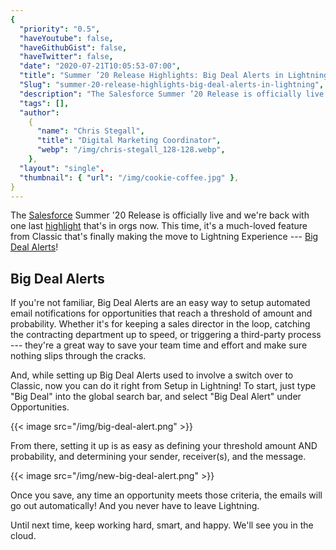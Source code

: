 ```yaml
---
{
  "priority": "0.5",
  "haveYoutube": false,
  "haveGithubGist": false,
  "haveTwitter": false,
  "date": "2020-07-21T10:05:53-07:00",
  "title": "Summer ’20 Release Highlights: Big Deal Alerts in Lightning!",
  "Slug": "summer-20-release-highlights-big-deal-alerts-in-lightning",
  "description": "The Salesforce Summer ’20 Release is officially live and we’re back with one last highlight that’s in orgs now. This time, it’s a...",
  "tags": [],
  "author":
    {
      "name": "Chris Stegall",
      "title": "Digital Marketing Coordinator",
      "webp": "/img/chris-stegall_128-128.webp",
    },
  "layout": "single",
  "thumbnail": { "url": "/img/cookie-coffee.jpg" },
}
---
```


The [Salesforce](https://www.salesforce.com/products/) Summer '20 Release is officially live and we're back with one last [highlight](https://medium.com/tag/release-highlights/archive) that's in orgs now. This time, it's a much-loved feature from Classic that's finally making the move to Lightning Experience --- [Big Deal Alerts](https://releasenotes.docs.salesforce.com/en-us/summer20/release-notes/rn_sales_opportunities_big_deal_alerts.htm)!

## Big Deal Alerts

If you're not familiar, Big Deal Alerts are an easy way to setup automated email notifications for opportunities that reach a threshold of amount and probability. Whether it's for keeping a sales director in the loop, catching the contracting department up to speed, or triggering a third-party process --- they're a great way to save your team time and effort and make sure nothing slips through the cracks.

And, while setting up Big Deal Alerts used to involve a switch over to Classic, now you can do it right from Setup in Lightning! To start, just type "Big Deal" into the global search bar, and select "Big Deal Alert" under Opportunities.

{{< image src="/img/big-deal-alert.png" >}}

From there, setting it up is as easy as defining your threshold amount AND probability, and determining your sender, receiver(s), and the message.

{{< image src="/img/new-big-deal-alert.png" >}}

Once you save, any time an opportunity meets those criteria, the emails will go out automatically! And you never have to leave Lightning.

Until next time, keep working hard, smart, and happy. We'll see you in the cloud.
